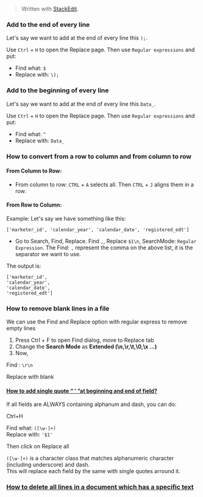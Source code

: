 
> Written with [StackEdit](https://stackedit.io/).

### Add to the end of every line
Let's say we want to add at the end of every line this `);`.

Use `Ctrl` + `H` to open the Replace page. Then use `Regular expressions` and put:

- Find what: `$`
- Replace with: `\);`

### Add to the beginning of every line
Let's say we want to add at the end of every line this `Data_`.

Use `Ctrl` + `H` to open the Replace page. Then use `Regular expressions` and put:

- Find what: `^`
- Replace with: `Data_`

### How to convert from a row to column and from column to row

#### From Column to Row:

- From column to row: `CTRL` + `A` selects all. Then `CTRL` + `J` aligns them in a row.

#### From Row to Column:

Example: 
Let's say we have something like this:
```
['marketer_id', 'calendar_year', 'calendar_date', 'registered_edt']
```

- Go to Search, Find, Replace. Find `,`, Replace `$1\n`, SearchMode: `Regular Expression`. The Find: `,` represent the comma on the above list, it is the separator we want to use. 

The output is:

```
['marketer_id', 
'calendar_year', 
'calendar_date', 
'registered_edt']
```


### How to remove blank lines in a file

We can use the Find and Replace option with  regular  express to remove empty lines  
  
1. Press Ctrl + F to open Find  dialog, move to Replace tab  
2. Change the  **Search Mode**  as  **Extended (\n,\r,\t,\0,\x ...)**  
3. Now,  
  
Find : `\r\n`

Replace with blank

#### [How to add single quote “ ' ”at beginning and end of field?](https://stackoverflow.com/questions/34900052/how-to-add-single-quote-at-beginning-and-end-of-field)

If all fields are ALWAYS containing alphanum and dash, you can do:

Ctrl+H

Find what:  `([\w-]+)`  
Replace with:  `'$1'`

Then click on  Replace all

`([\w-]+)`  is a character class that matches alphanumeric character (including underscore) and dash.  
This will replace each field by the same with single quotes arround it.

### [How to delete all lines in a document which has a specific text](https://notepad-plus-plus.org/community/topic/12814/how-to-delete-all-lines-in-a-document-which-has-a-specific-text)
<!--stackedit_data:
eyJoaXN0b3J5IjpbLTE5NDk5ODU2LDE0NjU1NDY5NjcsLTU3Nz
kwNzQxNywxMzQ1NzMwOTkzLC00MzcxNjQ2NjMsLTEzMjY3OTY0
NzUsNTE1NzE0NzRdfQ==
-->